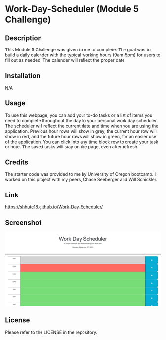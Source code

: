 # Work-Day-Scheduler (Module 5 Challenge)

## Description

This Module 5 Challenge was given to me to complete. The goal was to build a daily calender with the typical working hours (9am-5pm) for users to fill out as needed. The calender will reflect the proper date.

## Installation

N/A

## Usage

To use this webpage, you can add your to-do tasks or a list of items you need to complete throughout the day to your personal work day scheduler. The scheduler will reflect the current date and time when you are using the application. Previous hour rows will show in grey, the current hour row will show in red, and the future hour rows will show in green, for an easier use of the application. You can click into any time block row to create your task or note. The saved tasks will stay on the page, even after refresh.

## Credits

The starter code was provided to me by University of Oregon bootcamp. I worked on this project with my peers, Chase Seeberger and Will Schickler.

## Link

https://shhutc18.github.io/Work-Day-Scheduler/

## Screenshot

<img src="./Assets/images/Scheduler Final.jpg">

## License

Please refer to the LICENSE in the repository.
